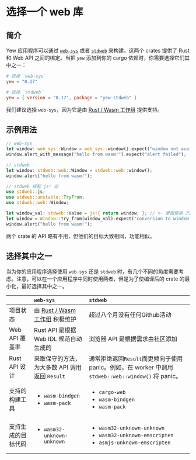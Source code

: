 # 选择一个 web 库

## 简介

Yew 应用程序可以通过 [`web-sys`](https://docs.rs/web-sys) 或者 [`stdweb`](https://docs.rs/stdweb) 来构建。这两个 crates 提供了 Rust 和 Web API 之间的绑定。当把 `yew` 添加到你的 cargo 依赖时，你需要选择它们其中之一：

```toml
# 选择 `web-sys`
yew = "0.17"

# 选择 `stdweb`
yew = { version = "0.17", package = "yew-stdweb" }
```

我们建议选择 `web-sys`，因为它是由 [Rust / Wasm 工作组](https://rustwasm.github.io/) 提供支持。

## 示例用法

```rust
// web-sys
let window: web_sys::Window = web_sys::window().expect("window not available");
window.alert_with_message("hello from wasm!").expect("alert failed");

// stdweb
let window: stdweb::web::Window = stdweb::web::window();
window.alert("hello from wasm!");

// stdweb 搭配 js! 宏
use stdweb::js;
use stdweb::unstable::TryFrom;
use stdweb::web::Window;

let window_val: stdweb::Value = js!{ return window; }; // <- 里面使用 JS 语法
let window = Window::try_from(window_val).expect("conversion to window failed");
window.alert("hello from wasm!");
```

两个 crate 的 API 略有不用，但他们的目标大致相同，功能相似。

## 选择其中之一

当为你的应用程序选择使用 `web-sys` 还是 `stdweb` 时，有几个不同的角度需要考虑。注意，可以在一个应用程序中同时使用两者，但是为了使编译后的 crate 的最小化，最好选择其中之一。

<table>
  <thead>
    <tr>
      <th style="text-align:left"></th>
      <th style="text-align:left">
<code>web-sys</code>
      </th>
      <th style="text-align:left">
<code>stdweb</code>
      </th>
    </tr>
  </thead>
  <tbody>
    <tr>
      <td style="text-align:left">项目状态</td>
      <td style="text-align:left">由 <a href="https://rustwasm.github.io/">Rust / Wasm 工作组</a> 积极维护</td>
      <td style="text-align:left">超过八个月没有任何Github活动</td>
    </tr>
    <tr>
      <td style="text-align:left">Web API 覆盖率</td>
      <td style="text-align:left">Rust API 是根据 Web IDL 规范自动生成的</td>
      <td style="text-align:left">浏览器 API 是根据需求由社区添加</td>
    </tr>
    <tr>
      <td style="text-align:left">Rust API 设计</td>
      <td style="text-align:left">采取保守的方法，为大多数 API 调用返回 <code>Result</code>
</td>
      <td style="text-align:left">通常拒绝返回<code>Result</code>而更倾向于使用 panic。例如，在 worker 中调用 <code>stdweb::web::window()</code> 将 panic。</td>
    </tr>
    <tr>
      <td style="text-align:left">支持的构建工具</td>
      <td style="text-align:left">
        <p></p>
        <ul>
          <li>
<code>wasm-bindgen</code>
          </li>
          <li>
<code>wasm-pack</code>
          </li>
        </ul>
      </td>
      <td style="text-align:left">
        <p></p>
        <ul>
          <li>
<code>cargo-web</code>
          </li>
          <li>
<code>wasm-bindgen</code>
          </li>
          <li>
<code>wasm-pack</code>
          </li>
        </ul>
      </td>
    </tr>
    <tr>
      <td style="text-align:left">支持生成的目标代码</td>
      <td style="text-align:left">
        <ul>
          <li>
<code>wasm32-unknown-unknown</code>
          </li>
        </ul>
      </td>
      <td style="text-align:left">
        <ul>
          <li>
<code>wasm32-unknown-unknown</code>
          </li>
          <li>
<code>wasm32-unknown-emscripten</code>
          </li>
          <li>
<code>asmjs-unknown-emscripten</code>
          </li>
        </ul>
      </td>
    </tr>
  </tbody>
</table>
